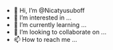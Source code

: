 - 👋 Hi, I’m @Nicatyusuboff
- 👀 I’m interested in ...
- 🌱 I’m currently learning ...
- 💞️ I’m looking to collaborate on ...
- 📫 How to reach me ...

<!---
Nicatyusuboff/Nicatyusuboff is a ✨ special ✨ repository because its `README.md` (this file) appears on your GitHub profile.
You can click the Preview link to take a look at your changes.
--->
